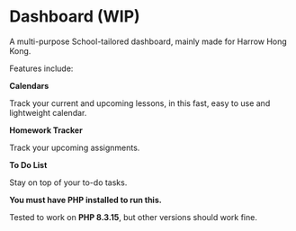 # Dashboard (WIP)

A multi-purpose School-tailored dashboard, mainly made for Harrow Hong Kong.

Features include:

**Calendars**

Track your current and upcoming lessons, in this fast, easy to use and lightweight calendar.

**Homework Tracker**

Track your upcoming assignments.

**To Do List**

Stay on top of your to-do tasks.

**You must have PHP installed to run this.**

Tested to work on **PHP 8.3.15**, but other versions should work fine.
